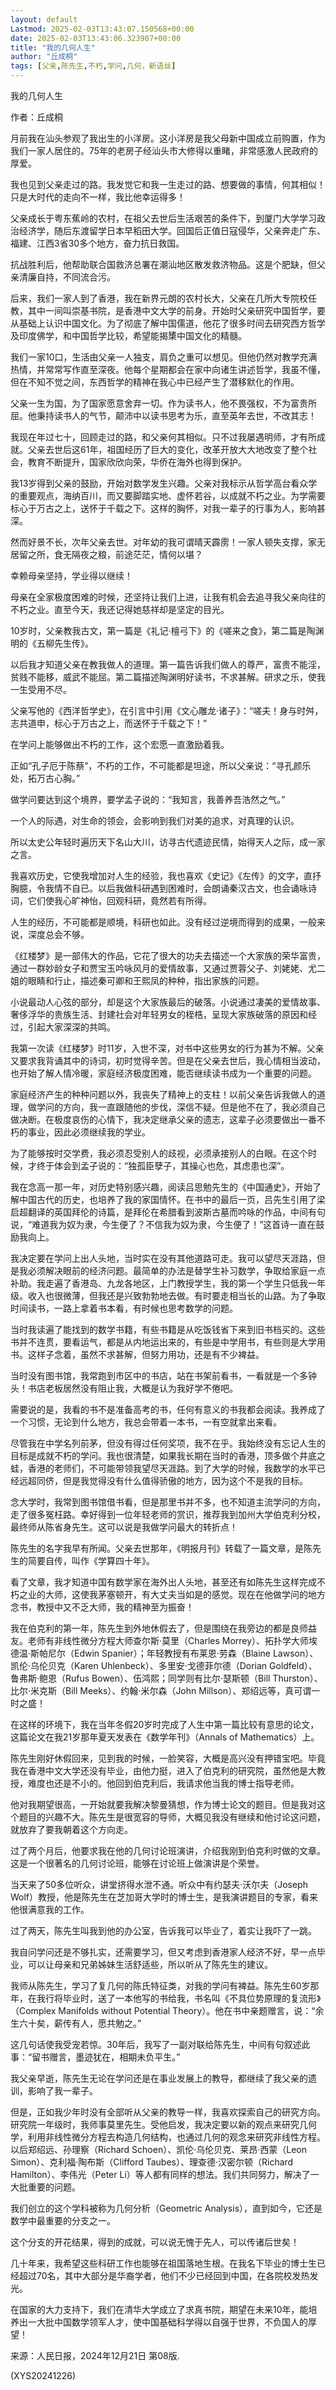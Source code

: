 ```yaml
---
layout: default
Lastmod: 2025-02-03T13:43:07.150568+00:00
date: 2025-02-03T13:43:06.323907+00:00
title: "我的几何人生"
author: "丘成桐"
tags: [父亲,陈先生,不朽,学问,几何，新语丝]
---
```


我的几何人生

作者：丘成桐

月前我在汕头参观了我出生的小洋房。这小洋房是我父母新中国成立前购置，作为我们一家人居住的。75年的老房子经汕头市大修得以重睹，非常感激人民政府的厚爱。

我也见到父亲走过的路。我发觉它和我一生走过的路、想要做的事情，何其相似！只是大时代的走向不一样，我比他幸运得多！

父亲成长于粤东蕉岭的农村，在祖父去世后生活艰苦的条件下，到厦门大学学习政治经济学，随后东渡留学日本早稻田大学。回国后正值日寇侵华，父亲奔走广东、福建、江西3省30多个地方，奋力抗日救国。

抗战胜利后，他帮助联合国救济总署在潮汕地区散发救济物品。这是个肥缺，但父亲清廉自持，不同流合污。

后来，我们一家人到了香港，我在新界元朗的农村长大，父亲在几所大专院校任教，其中一间叫崇基书院，是香港中文大学的前身。开始时父亲研究中国哲学，要从基础上认识中国文化。为了彻底了解中国儒道，他花了很多时间去研究西方哲学及印度佛学，和中国哲学比较，希望能揭橥中国文化的精髓。

我们一家10口，生活由父亲一人独支，肩负之重可以想见。但他仍然对教学充满热情，并常常写作直至深夜。他每个星期都会在家中向诸生讲述哲学，我虽不懂，但在不知不觉之间，东西哲学的精神在我心中已经产生了潜移默化的作用。

父亲一生为国，为了国家愿意舍弃一切。作为读书人，他不畏强权，不为富贵所屈。他秉持读书人的气节，颠沛中以读书思考为乐，直至英年去世，不改其志！

我现在年过七十，回顾走过的路，和父亲何其相似。只不过我屡遇明师，才有所成就。父亲去世后这61年，祖国经历了巨大的变化，改革开放大大地改变了整个社会，教育不断提升，国家欣欣向荣，华侨在海外也得到保护。

我13岁得到父亲的鼓励，开始对数学发生兴趣。父亲对我标示从哲学高台看众学的重要观点，海纳百川，而又要脚踏实地、虚怀若谷，以成就不朽之业。为学需要标心于万古之上，送怀于千载之下。这样的胸怀，对我一辈子的行事为人，影响甚深。

然而好景不长，次年父亲去世。对年幼的我可谓晴天霹雳！一家人顿失支撑，家无居留之所，食无隔夜之粮，前途茫茫，情何以堪？

幸赖母亲坚持，学业得以继续！

母亲在全家极度困难的时候，还坚持让我们上进，让我有机会去追寻我父亲向往的不朽之业。直至今天，我还记得她慈祥却是坚定的目光。

10岁时，父亲教我古文，第一篇是《礼记·檀弓下》的《嗟来之食》，第二篇是陶渊明的《五柳先生传》。

以后我才知道父亲在教我做人的道理。第一篇告诉我们做人的尊严，富贵不能淫，贫贱不能移，威武不能屈。第二篇描述陶渊明好读书，不求甚解。研求之乐，使我一生受用不尽。

父亲写他的《西洋哲学史》，在引言中引用《文心雕龙·诸子》：“嗟夫！身与时舛，志共道申，标心于万古之上，而送怀于千载之下！”

在学问上能够做出不朽的工作，这个宏愿一直激励着我。

正如“孔子厄于陈蔡”，不朽的工作，不可能都是坦途，所以父亲说：“寻孔颜乐处，拓万古心胸。”

做学问要达到这个境界，要学孟子说的：“我知言，我善养吾浩然之气。”

一个人的际遇，对生命的领会，会影响到我们对美的追求，对真理的认识。

所以太史公年轻时遍历天下名山大川，访寻古代遗迹民情，始得天人之际，成一家之言。

我喜欢历史，它使我增加对人生的经验，我也喜欢《史记》《左传》的文字，直抒胸臆，令我情不自已。以后我做科研遇到困难时，会朗诵秦汉古文，也会诵咏诗词，它们使我心旷神怡，回观科研，竟然若有所得。

人生的经历，不可能都是顺境，科研也如此。没有经过逆境而得到的成果，一般来说，深度总会不够。

《红楼梦》是一部伟大的作品，它花了很大的功夫去描述一个大家族的荣华富贵，通过一群妙龄女子和贾宝玉吟咏风月的爱情故事，又通过贾蓉父子、刘姥姥、尤二姐的眼睛和行止，描述秦可卿和王熙凤的种种，指出家族的问题。

小说最动人心弦的部分，却是这个大家族最后的破落。小说通过凄美的爱情故事、奢侈浮华的贵族生活、封建社会对年轻男女的桎梏，呈现大家族破落的原因和经过，引起大家深深的共鸣。

我第一次读《红楼梦》时11岁，入世不深，对书中这些男女的行为甚为不解。父亲又要求我背诵其中的诗词，初时觉得辛苦。但是在父亲去世后，我心情相当波动，也开始了解人情冷暖，家庭经济极度困难，能否继续读书成为一个重要的问题。

家庭经济产生的种种问题以外，我丧失了精神上的支柱！以前父亲告诉我做人的道理，做学问的方向，我一直跟随他的步伐，深信不疑。但是他不在了，我必须自己做决断。在极度哀伤的心情下，我决定继承父亲的遗志，这辈子必须要做出一番不朽的事业，因此必须继续我的学业。

为了能够按时交学费，我必须忍受别人的歧视，必须承接别人的白眼。在这个时候，才终于体会到孟子说的：“独孤臣孽子，其操心也危，其虑患也深”。

我在念高一那一年，对历史特别感兴趣，阅读吕思勉先生的《中国通史》，开始了解中国古代的历史，也培养了我的家国情怀。在书中的最后一页，吕先生引用了梁启超翻译的英国拜伦的诗篇，是拜伦在希腊看到波斯古墓而吟咏的作品，中间有句说，“难道我为奴为隶，今生便了？不信我为奴为隶，今生便了！”这首诗一直在鼓励我向上。

我决定要在学问上出人头地，当时实在没有其他道路可走。我可以望尽天涯路，但是我必须解决眼前的经济问题。最简单的办法是替学生补习数学，争取给家庭一点补助。我走遍了香港岛、九龙各地区，上门教授学生，我的第一个学生只低我一年级。收入也很微薄，但我还是兴致勃勃地去做。有时要走相当长的山路。为了争取时间读书，一路上拿着书本看，有时候也思考数学的问题。

当时我读遍了能找到的数学书籍，有些书籍是从吃饭钱省下来到旧书档买的。这些书并不连贯，要看运气，都是从内地运出来的，有些是中学用书，有些则是大学用书。这样子念着，虽然不求甚解，但努力用功，还是有不少裨益。

当时没有图书馆，我常跑到市区中的书店，站在书架前看书，一看就是一个多钟头！书店老板居然没有阻止我，大概是认为我好学不倦吧。

需要说的是，我看的书不是准备高考的书，任何有意义的书我都会阅读。我养成了一个习惯，无论到什么地方，我总会带着一本书，一有空就拿出来看。

尽管我在中学名列前茅，但没有得过任何奖项，我不在乎。我始终没有忘记人生的目标是成就不朽的学问。我也很清楚，如果我长期在当时的香港，顶多做个井底之蛙，香港的老师们，不可能带领我望尽天涯路。到了大学的时候，我数学的水平已经远超同侪，但是我觉得没有什么值得骄傲的地方，因为这个不是我的目标。

念大学时，我常到图书馆借书看，但是那里书并不多，也不知道主流学问的方向，走了很多冤枉路。幸好得到一位年轻老师的赏识，推荐我到加州大学伯克利分校，最终师从陈省身先生。这可以说是我做学问最大的转折点！

陈先生的名字我早有所闻。父亲去世那年，《明报月刊》转载了一篇文章，是陈先生的简要自传，叫作《学算四十年》。

看了文章，我才知道中国有数学家在海外出人头地，甚至还有如陈先生这样完成不朽之业的大师，这使我茅塞顿开，有大丈夫当如是的感觉。现在在他做学问的地方念书，教授中又不乏大师，我的精神至为振奋！

我在伯克利的第一年，陈先生到外地休假去了，但是围绕在我旁边的都是良师益友。老师有非线性微分方程大师查尔斯·莫里（Charles Morrey）、拓扑学大师埃德温·斯帕尼尔（Edwin Spanier）；年轻教授有布莱恩·劳森（Blaine Lawson）、凯伦·乌伦贝克（Karen Uhlenbeck）、多里安·戈德菲尔德（Dorian Goldfeld）、鲁弗斯·鲍恩（Rufus Bowen）、伍鸿熙；同学则有比尔·瑟斯顿（Bill Thurston）、比尔·米克斯（Bill Meeks）、约翰·米尔森（John Millson）、郑绍远等，真可谓一时之盛！

在这样的环境下，我在当年冬假20岁时完成了人生中第一篇比较有意思的论文，这篇论文在我21岁那年夏天发表在《数学年刊》（Annals of Mathematics）上。

陈先生刚好休假回来，见到我的时候，一脸笑容，大概是高兴没有押错宝吧。毕竟我在香港中文大学还没有毕业，由他力挺，进入了伯克利的研究院，虽然他是大教授，难度也还是不小的。他回到伯克利后，我请求他当我的博士指导老师。

他对我期望很高，一开始就要我解决黎曼猜想，作为博士论文的题目。但是我对这个题目的兴趣不大。陈先生是很宽容的导师，大概见我没有继续和他讨论这问题，就放弃了要我朝着这个方向走。

过了两个月后，他要求我在他的几何讨论班演讲，介绍我刚到伯克利时做的文章。这是一个很著名的几何讨论班，能够在讨论班上做演讲是个荣誉。

当天来了50多位听众，讲堂挤得水泄不通。听众中有约瑟夫·沃尔夫（Joseph Wolf）教授，他是陈先生在芝加哥大学时的博士生，是我演讲题目的专家，看来他很满意我的工作。

过了两天，陈先生叫我到他的办公室，告诉我可以毕业了，着实让我吓了一跳。

我自问学问还是不够扎实，还需要学习，但又考虑到香港家人经济不好，早一点毕业，可以让母亲和兄弟姊妹生活舒适些，所以听从了陈先生的建议。

我师从陈先生，学习了复几何的陈氏特征类，对我的学问有裨益。陈先生60岁那年，在我行将毕业时，送了一本他写的书给我，书名叫《不具位势原理的复流形》（Complex Manifolds without Potential Theory）。他在书中亲题赠言，说：“余生六十矣，薪传有人，愿共勉之。”

这几句话使我受宠若惊。30年后，我写了一副对联给陈先生，中间有句叙述此事：“留书赠言，墨迹犹在，相期未负平生。”

我父亲早逝，陈先生无论在学问还是在事业发展上的教导，都继续了我父亲的遗训，影响了我一辈子。

但是，正如我少年时没有全部听从父亲的教导一样，我喜欢探索自己的研究方向。研究院一年级时，我师事莫里先生。受他启发，我决定要以新的观点来研究几何学，利用非线性微分方程去构造几何结构，也通过几何的观念来研究非线性方程。以后郑绍远、孙理察（Richard Schoen）、凯伦·乌伦贝克、莱昂·西蒙（Leon Simon）、克利福·陶布斯（Clifford Taubes）、理查德·汉密尔顿（Richard Hamilton）、李伟光（Peter Li）等人都有同样的想法。我们共同努力，解决了一大批重要的问题。

我们创立的这个学科被称为几何分析（Geometric Analysis），直到如今，它还是数学中最重要的分支之一。

这个分支的开花结果，得到的成就，可以说无愧于先人，可以传诸后世矣！

几十年来，我希望这些科研工作也能够在祖国落地生根。在我名下毕业的博士生已经超过70名，其中大部分是华裔学者，他们不少已经回到中国，在各院校发热发光。

在国家的大力支持下，我们在清华大学成立了求真书院，期望在未来10年，能培养出一大批中国数学领军人才，使中国基础科学得以自强于世界，不负国人的厚望！

来源：人民日报，2024年12月21日 第08版.

(XYS20241226)

